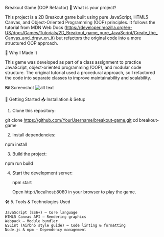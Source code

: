 Breakout Game (OOP Refactor)
📌 What is your project?

This project is a 2D Breakout game built using pure JavaScript, HTML5 Canvas, and Object-Oriented Programming (OOP) principles. It follows the tutorial from MDN Web Docs (https://developer.mozilla.org/en-US/docs/Games/Tutorials/2D_Breakout_game_pure_JavaScript/Create_the_Canvas_and_draw_on_it) but refactors the original code into a more structured OOP approach.

🎯 Why I Made It

This game was developed as part of a class assignment to practice JavaScript, object-oriented programming (OOP), and modular code structure. The original tutorial used a procedural approach, so I refactored the code into separate classes to improve maintainability and scalability.

🖼️ Screenshot
![alt text](<Screenshot 2025-02-06 at 2.19.08 PM.png>)

🚀 Getting Started
📥 Installation & Setup

1. Clone this repository:

git clone https://github.com/YourUsername/breakout-game.git
cd breakout-game

2. Install dependencies:

npm install

3. Build the project:

npm run build

4. Start the development server:

    npm start

    Open http://localhost:8080 in your browser to play the game.

🛠️ 5. Tools & Technologies Used

    JavaScript (ES6+) – Core language
    HTML5 Canvas API – Rendering graphics
    Webpack – Module bundler
    ESLint (Airbnb style guide) – Code linting & formatting
    Node.js & npm – Dependency management